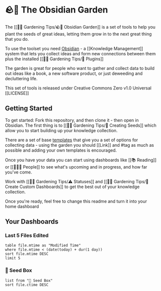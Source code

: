 # 🪨🌱 The Obsidian Garden

The [[👩‍🌾 Gardening Tips/🪨🌱 Obsidian Garden]] is a set of tools to help you plant the seeds of great ideas, letting them grow in to the next great thing that you do.

To use the toolset you need [Obsidian](https://obsidian.md) - a [[Knowledge Management]] system that lets you collect ideas and form new connections between them plus the installed [[👩‍🌾 Gardening Tips/🔌 Plugins]]

The garden is great for people who want to gather and collect data to build out ideas like a book, a new software product, or just deweeding and decluttering life.

This set of tools is released under Creative Commons Zero v1.0 Universal [[LICENSE]]

## Getting Started
To get started: Fork this repository, and then clone it - then open in Obsidian.  The first thing is to [[👩‍🌾 Gardening Tips/🌱 Creating Seeds]] which allow you to start building up your knowledge collection.

There are a set of base [templates](#Templates) that give you a set of options for collecting data - using the garden you should [[Link]] and #tag as much as possible and adding your own templates is encouraged.

Once you have your data you can start using dashboards like [[📚 Reading]] or [[👨‍👧‍👦 People]] to see what's upcoming and in progress, and how far you've come.

Work with [[👩‍🌾 Gardening Tips/⚠️ Statuses]] and [[👩‍🌾 Gardening Tips/🎯 Create Custom Dashboards]] to get the best out of your knowledge collection.

Once you're ready, feel free to change this readme and turn it into your home dashboard

## Your Dashboards
### Last 5 Files Edited
```dataview
table file.mtime as "Modified Time"
where file.mtime < (date(today) + dur(1 day))
sort file.mtime DESC
limit 5
```

### 🌱 Seed Box
```dataview
list from "🌱 Seed Box"
sort file.ctime DESC
```